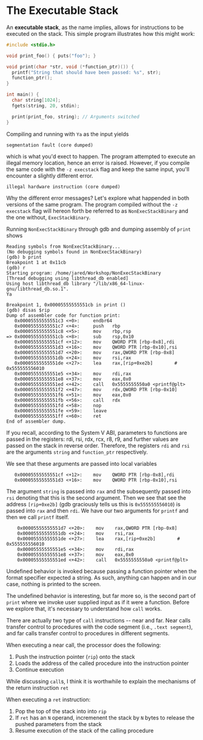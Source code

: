 # The Executable Stack

An **executable stack**, as the name implies, allows for instructions to be executed on the stack. This simple program illustrates how this might work:

```c
#include <stdio.h>

void print_foo() { puts("foo"); }

void print(char *str, void (*function_ptr)()) {
  printf("String that should have been passed: %s", str);
  function_ptr();
}

int main() {
  char string[1024];
  fgets(string, 20, stdin);

  print(print_foo, string); // Arguments switched
}
```

Compiling and running with  `Ya` as the input yields

```
segmentation fault (core dumped)
```

which is what you'd exect to happen. The program attempted to execute an illegal memory location, hence an error is raised. However, if you compile the same code with the `-z execstack` flag and keep the same input, you'll encounter a slightly different error.

```
illegal hardware instruction (core dumped)
```
Why the different error messages? Let's explore what happended in both versions of the same program. The program compiled without the `-z execstack` flag will hereon forth be referred to as `NonExecStackBinary` and the one without, `ExecStackBinary`.

Running `NonExecStackBinary` through gdb and dumping assembly of `print` shows

```
Reading symbols from NonExecStackBinary...
(No debugging symbols found in NonExecStackBinary)
(gdb) b print
Breakpoint 1 at 0x11cb
(gdb) r
Starting program: /home/jared/Workshop/NonExecStackBinary
[Thread debugging using libthread_db enabled]
Using host libthread_db library "/lib/x86_64-linux-gnu/libthread_db.so.1".
Ya

Breakpoint 1, 0x00005555555551cb in print ()
(gdb) disas $rip
Dump of assembler code for function print:
   0x00005555555551c3 <+0>:     endbr64
   0x00005555555551c7 <+4>:     push   rbp
   0x00005555555551c8 <+5>:     mov    rbp,rsp
=> 0x00005555555551cb <+8>:     sub    rsp,0x10
   0x00005555555551cf <+12>:    mov    QWORD PTR [rbp-0x8],rdi
   0x00005555555551d3 <+16>:    mov    QWORD PTR [rbp-0x10],rsi
   0x00005555555551d7 <+20>:    mov    rax,QWORD PTR [rbp-0x8]
   0x00005555555551db <+24>:    mov    rsi,rax
   0x00005555555551de <+27>:    lea    rax,[rip+0xe2b]        # 0x555555556010
   0x00005555555551e5 <+34>:    mov    rdi,rax
   0x00005555555551e8 <+37>:    mov    eax,0x0
   0x00005555555551ed <+42>:    call   0x5555555550a0 <printf@plt>
   0x00005555555551f2 <+47>:    mov    rdx,QWORD PTR [rbp-0x10]
   0x00005555555551f6 <+51>:    mov    eax,0x0
   0x00005555555551fb <+56>:    call   rdx
   0x00005555555551fd <+58>:    nop
   0x00005555555551fe <+59>:    leave
   0x00005555555551ff <+60>:    ret
End of assembler dump.
```

If you recall, according to the System V ABI, parameters to functions are passed in  the registers: rdi, rsi, rdx, rcx, r8, r9, and further values are passed on the stack in reverse order. Therefore, the registers `rdi` and `rsi` are the arguments `string` and `function_ptr` respectively. 

We see that these arguments are passed into local variables

```
   0x00005555555551cf <+12>:    mov    QWORD PTR [rbp-0x8],rdi
   0x00005555555551d3 <+16>:    mov    QWORD PTR [rbp-0x10],rsi
```

The argument `string` is passed into `rax` and the subsequently passed into `rsi` denoting that this is the second argument. Then we see that see the address `[rip+0xe2b]` (gdb graciously tells us this is `0x555555556010`) is passed into `rax` and then `rdi`. We have our two arguments for `printf` and then we call `printf` itself.

```
    0x00005555555551d7 <+20>:    mov    rax,QWORD PTR [rbp-0x8]
    0x00005555555551db <+24>:    mov    rsi,rax
    0x00005555555551de <+27>:    lea    rax,[rip+0xe2b]        # 0x555555556010
    0x00005555555551e5 <+34>:    mov    rdi,rax
    0x00005555555551e8 <+37>:    mov    eax,0x0
    0x00005555555551ed <+42>:    call   0x5555555550a0 <printf@plt>
```

Undefined behavior is invoked because passing a function pointer when the format specifier expected a string. As such, anything can happen and in our case, nothing is printed to the screen.

The undefined behavior is interesting, but far more so, is the second part of `print` where we invoke user supplied input as if it were a function. Before we explore that, it's necessary to understand how `call` works.

There are actually two type of `call` instructions -- near and far. Near calls transfer control to procedures with the code segment (i.e., `.text segment`), and far calls transfer control to procedures in different segments. 

When executing a near call, the processor does the following:
   
1. Push the instruction pointer (`rip`) onto the stack
2. Loads the address of the called procedure into the instruction pointer
3. Continue execution

While discussing `call`s, I think it is worthwhile to explain the mechanisms of the return instruction `ret`

When executing a `ret` instruction:

1. Pop the top of the stack into into `rip`
2. If `ret` has an `N` operand, incremenent the stack by `N` bytes to release the pushed parameters from the stack
3. Resume execution of the stack of the calling procedure

